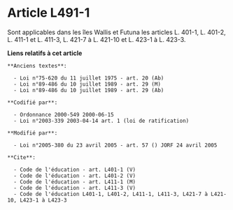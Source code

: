 # Article L491-1

Sont applicables dans les îles Wallis et Futuna les articles L. 401-1, L. 401-2, L. 411-1 et L. 411-3, L. 421-7 à L. 421-10
et L. 423-1 à L. 423-3.

**Liens relatifs à cet article**

	**Anciens textes**:

	  - Loi n°75-620 du 11 juillet 1975 - art. 20 (Ab)
	  - Loi n°89-486 du 10 juillet 1989 - art. 29 (M)
	  - Loi n°89-486 du 10 juillet 1989 - art. 29 (Ab)

	**Codifié par**:

	  - Ordonnance 2000-549 2000-06-15
	  - Loi n°2003-339 2003-04-14 art. 1 (loi de ratification)

	**Modifié par**:

	  - Loi n°2005-380 du 23 avril 2005 - art. 57 () JORF 24 avril 2005

	**Cite**:

	  - Code de l'éducation - art. L401-1 (V)
	  - Code de l'éducation - art. L401-2 (V)
	  - Code de l'éducation - art. L411-1 (M)
	  - Code de l'éducation - art. L411-3 (V)
	  - Code de l'éducation L401-1, L401-2, L411-1, L411-3, L421-7 à L421-10, L423-1 à L423-3
